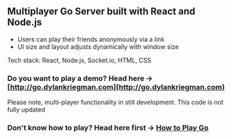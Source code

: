 ## Multiplayer Go Server built with React and Node.js 
* Users can play their friends anonymously via a link
* UI size and layout adjusts dynamically with window size

Tech stack: React, Node.js, Socket.io, HTML, CSS

### Do you want to play a demo? Head here -> [http://go.dylankriegman.com](http://go.dylankriegman.com)
Please note, multi-player functionality in still development. This code is not fully updated

### Don't know how to play? Head here first -> [How to Play Go](https://www.kiseido.com/ff.htm)

